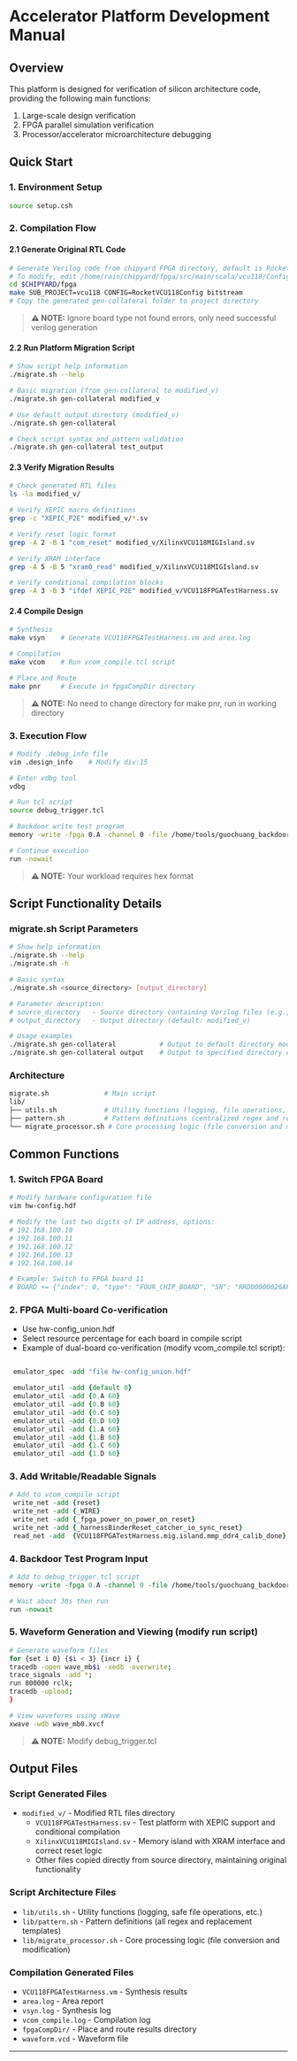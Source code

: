 # Accelerator Platform Development Manual

## Overview
This platform is designed for verification of silicon architecture code, providing the following main functions:
1. Large-scale design verification
2. FPGA parallel simulation verification  
3. Processor/accelerator microarchitecture debugging

## Quick Start

### 1. Environment Setup
```bash
source setup.csh
```

### 2. Compilation Flow

#### 2.1 Generate Original RTL Code
```bash
# Generate Verilog code from chipyard FPGA directory, default is RocketConfig
# To modify, edit /home/rain/chipyard/fpga/src/main/scala/vcu118/Configs.scala
cd $CHIPYARD/fpga
make SUB_PROJECT=vcu118 CONFIG=RocketVCU118Config bitstream
# Copy the generated gen-collateral folder to project directory
```
> **⚠️ NOTE:** Ignore board type not found errors, only need successful verilog generation



#### 2.2 Run Platform Migration Script
```bash
# Show script help information
./migrate.sh --help

# Basic migration (from gen-collateral to modified_v)
./migrate.sh gen-collateral modified_v

# Use default output directory (modified_v)
./migrate.sh gen-collateral

# Check script syntax and pattern validation
./migrate.sh gen-collateral test_output
```

#### 2.3 Verify Migration Results
```bash
# Check generated RTL files
ls -la modified_v/

# Verify XEPIC macro definitions
grep -c "XEPIC_P2E" modified_v/*.sv

# Verify reset logic format
grep -A 2 -B 1 "com_reset" modified_v/XilinxVCU118MIGIsland.sv

# Verify XRAM interface
grep -A 5 -B 5 "xram0_read" modified_v/XilinxVCU118MIGIsland.sv

# Verify conditional compilation blocks
grep -A 3 -B 3 "ifdef XEPIC_P2E" modified_v/VCU118FPGATestHarness.sv
```

#### 2.4 Compile Design
```bash
# Synthesis
make vsyn    # Generate VCU118FPGATestHarness.vm and area.log

# Compilation
make vcom    # Run vcom_compile.tcl script

# Place and Route
make pnr     # Execute in fpgaCompDir directory
```
> **⚠️ NOTE:** No need to change directory for make pnr, run in working directory

### 3. Execution Flow
```bash
# Modify .debug_info file
vim .design_info    # Modify div:15

# Enter vdbg tool
vdbg    

# Run tcl script
source debug_trigger.tcl     

# Backdoor write test program
memory -write -fpga 0.A -channel 0 -file /home/tools/guochuang_backdoor_data/brno_c_22.hex 

# Continue execution
run -nowait 

```
> **⚠️ NOTE:** Your workload requires hex format

## Script Functionality Details

### migrate.sh Script Parameters
```bash
# Show help information
./migrate.sh --help
./migrate.sh -h

# Basic syntax
./migrate.sh <source_directory> [output_directory]

# Parameter description:
# source_directory   - Source directory containing Verilog files (e.g., gen-collateral)
# output_directory   - Output directory (default: modified_v)

# Usage examples
./migrate.sh gen-collateral           # Output to default directory modified_v
./migrate.sh gen-collateral output    # Output to specified directory output
```

### Architecture
```bash
migrate.sh              # Main script
lib/
├── utils.sh            # Utility functions (logging, file operations, etc.)
├── pattern.sh          # Pattern definitions (centralized regex and replacement templates)
└── migrate_processor.sh # Core processing logic (file conversion and modification)
```

## Common Functions

### 1. Switch FPGA Board
```bash
# Modify hardware configuration file
vim hw-config.hdf

# Modify the last two digits of IP address, options:
# 192.168.100.10
# 192.168.100.11  
# 192.168.100.12
# 192.168.100.13
# 192.168.100.14

# Example: Switch to FPGA board 11
# BOARD += {"index": 0, "type": "FOUR_CHIP_BOARD", "SN": "RRD00000026AFE0", "CLK": 0, "IP": "192.168.100.11"}

```

### 2. FPGA Multi-board Co-verification
- Use hw-config_union.hdf
- Select resource percentage for each board in compile script
- Example of dual-board co-verification (modify vcom_compile.tcl script):

```tcl

 emulator_spec -add "file hw-config_union.hdf"

 emulator_util -add {default 0}
 emulator_util -add {0.A 60}
 emulator_util -add {0.B 60}
 emulator_util -add {0.C 60}
 emulator_util -add {0.D 60}
 emulator_util -add {1.A 60}
 emulator_util -add {1.B 60}
 emulator_util -add {1.C 60}
 emulator_util -add {1.D 60}

```

### 3. Add Writable/Readable Signals
```tcl
# Add to vcom_compile script
 write_net -add {reset}
 write_net -add {_WIRE}
 write_net -add {_fpga_power_on_power_on_reset}
 write_net -add {_harnessBinderReset_catcher_io_sync_reset}
 read_net -add  {VCU118FPGATestHarness.mig.island.mmp_ddr4_calib_done}
```

### 4. Backdoor Test Program Input
```tcl
# Add to debug_trigger.tcl script
memory -write -fpga 0.A -channel 0 -file /home/tools/guochuang_backdoor_data/brno_c_22.hex

# Wait about 30s then run
run -nowait

```

### 5. Waveform Generation and Viewing (modify run script)
```bash
# Generate waveform files
for {set i 0} {$i < 3} {incr i} {
tracedb -open wave_mb$i -xedb -overwrite;
trace_signals -add *;
run 800000 rclk;
tracedb -upload;
}

# View waveforms using xWave
xwave -wdb wave_mb0.xvcf
```
> **⚠️ NOTE:** Modify debug_trigger.tcl

## Output Files

### Script Generated Files
- `modified_v/` - Modified RTL files directory
  - `VCU118FPGATestHarness.sv` - Test platform with XEPIC support and conditional compilation
  - `XilinxVCU118MIGIsland.sv` - Memory island with XRAM interface and correct reset logic
  - Other files copied directly from source directory, maintaining original functionality

### Script Architecture Files
- `lib/utils.sh` - Utility functions (logging, safe file operations, etc.)
- `lib/pattern.sh` - Pattern definitions (all regex and replacement templates)
- `lib/migrate_processor.sh` - Core processing logic (file conversion and modification)

### Compilation Generated Files
- `VCU118FPGATestHarness.vm` - Synthesis results
- `area.log` - Area report
- `vsyn.log` - Synthesis log
- `vcom_compile.log` - Compilation log
- `fpgaCompDir/` - Place and route results directory
- `waveform.vcd` - Waveform file

---